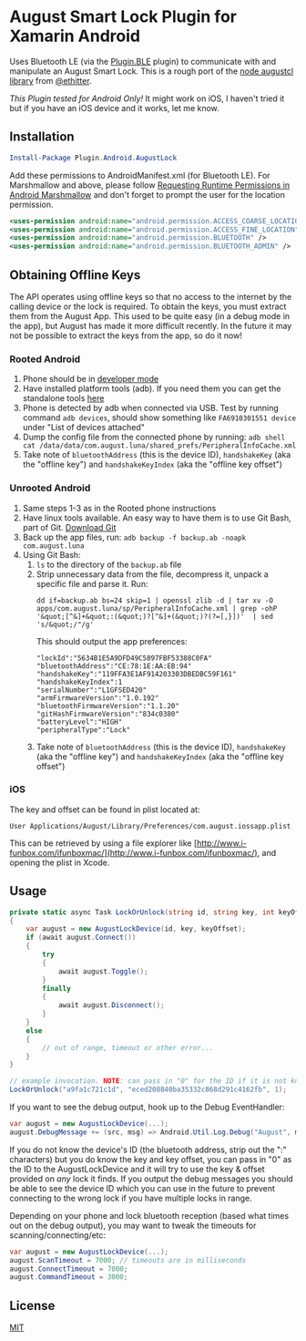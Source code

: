 # August Smart Lock Plugin for Xamarin Android

Uses Bluetooth LE (via the [Plugin.BLE](https://github.com/xabre/xamarin-bluetooth-le) plugin) to communicate with and manipulate an August Smart Lock. This is a rough port of the [node augustcl library](https://github.com/ethitter/augustctl) from [@ethitter](https://github.com/ethitter).

_This Plugin tested for Android Only!_ It might work on iOS, I haven't tried it but if you have an iOS device and it works, let me know.

## Installation

```powershell
Install-Package Plugin.Android.AugustLock
```

Add these permissions to AndroidManifest.xml (for Bluetooth LE). For Marshmallow and above, please follow [Requesting Runtime Permissions in Android Marshmallow](https://blog.xamarin.com/requesting-runtime-permissions-in-android-marshmallow/) and don't forget to prompt the user for the location permission.

```xml
<uses-permission android:name="android.permission.ACCESS_COARSE_LOCATION" />
<uses-permission android:name="android.permission.ACCESS_FINE_LOCATION" />
<uses-permission android:name="android.permission.BLUETOOTH" />
<uses-permission android:name="android.permission.BLUETOOTH_ADMIN" />
```

## Obtaining Offline Keys

The API operates using offline keys so that no access to the internet by the calling device or the lock is required. To obtain the keys, you must extract them from the August App. This used to be quite easy (in a debug mode in the app), but August has made it more difficult recently. In the future it may not be possible to extract the keys from the app, so do it now!

### Rooted Android

1. Phone should be in [developer mode](https://www.howtogeek.com/129728/how-to-access-the-developer-options-menu-and-enable-usb-debugging-on-android-4.2/)
1. Have installed platform tools (adb). If you need them you can get the standalone tools [here](https://developer.android.com/studio/releases/platform-tools.html#download)
1. Phone is detected by adb when connected via USB. Test by running command `adb devices`, should show something like `FA6910301551 device` under "List of devices attached"
1. Dump the config file from the connected phone by running: `adb shell cat /data/data/com.august.luna/shared_prefs/PeripheralInfoCache.xml`
1. Take note of `bluetoothAddress` (this is the device ID), `handshakeKey` (aka the "offline key") and `handshakeKeyIndex` (aka the "offline key offset")

### Unrooted Android

1. Same steps 1-3 as in the Rooted phone instructions
1. Have linux tools available. An easy way to have them is to use Git Bash, part of Git. [Download Git](https://git-scm.com/downloads)
1. Back up the app files, run: `adb backup -f backup.ab -noapk com.august.luna`
1. Using Git Bash:
   1. `ls` to the directory of the `backup.ab` file
   1. Strip unnecessary data from the file, decompress it, unpack a specific file and parse it. Run: 
      ```shell
      dd if=backup.ab bs=24 skip=1 | openssl zlib -d | tar xv -O apps/com.august.luna/sp/PeripheralInfoCache.xml | grep -ohP  '&quot;[^&]+&quot;:(&quot;)?[^&]+(&quot;)?(?=[,}])'  | sed 's/&quot;/"/g'
      ```
      This should output the app preferences:
      ```shell
      "lockId":"5634B1E5A9DFD49C5897FBF53388C0FA"
      "bluetoothAddress":"CE:78:1E:AA:EB:94"
      "handshakeKey":"119FFA3E1AF914203303DBEDBC59F161"
      "handshakeKeyIndex":1
      "serialNumber":"L1GFSED420"
      "armFirmwareVersion":"1.0.192"
      "bluetoothFirmwareVersion":"1.1.20"
      "gitHashFirmwareVersion":"834c0380"
      "batteryLevel":"HIGH"
      "peripheralType":"Lock"
      ```
   1. Take note of `bluetoothAddress` (this is the device ID), `handshakeKey` (aka the "offline key") and `handshakeKeyIndex` (aka the "offline key offset")

### iOS

The key and offset can be found in plist located at:

```
User Applications/August/Library/Preferences/com.august.iossapp.plist
```

This can be retrieved by using a file explorer like [http://www.i-funbox.com/ifunboxmac/](http://www.i-funbox.com/ifunboxmac/), and opening the plist in Xcode.

## Usage

```csharp
private static async Task LockOrUnlock(string id, string key, int keyOffset)
{
    var august = new AugustLockDevice(id, key, keyOffset);
    if (await august.Connect())
    {
        try
        {
            await august.Toggle();
        }
        finally
        {
            await august.Disconnect();
        }
    }
    else
    {
        // out of range, timeout or other error...
    }
}

// example invocation. NOTE: can pass in "0" for the ID if it is not known
LockOrUnlock("a9fa1c721c1d", "eced208840ba35332c868d291c4162fb", 1);
```

If you want to see the debug output, hook up to the Debug EventHandler:

```csharp
var august = new AugustLockDevice(...);
august.DebugMessage += (src, msg) => Android.Util.Log.Debug("August", msg);
```

If you do not know the device's ID (the bluetooth address, strip out the ":" characters) but you do know the key and key offset, you can pass in "0" as the ID to the AugustLockDevice and it will try to use the key & offset provided on _any_ lock it finds. If you output the debug messages you should be able to see the device ID which you can use in the future to prevent connecting to the wrong lock if you have multiple locks in range. 

Depending on your phone and lock bluetooth reception (based what times out on the debug output), you may want to tweak the timeouts for scanning/connecting/etc:

```csharp
var august = new AugustLockDevice(...);
august.ScanTimeout = 7000; // timeouts are in milliseconds
august.ConnectTimeout = 7000;
august.CommandTimeout = 3000;
```

## License

[MIT](https://github.com/Marcus-L/xamarin-august-ble/blob/master/LICENSE)
